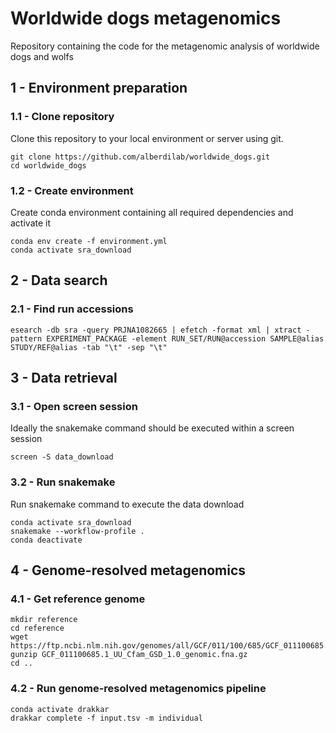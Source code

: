# Worldwide dogs metagenomics
Repository containing the code for the metagenomic analysis of worldwide dogs and wolfs

## 1 - Environment preparation

### 1.1 - Clone repository

Clone this repository to your local environment or server using git.

```
git clone https://github.com/alberdilab/worldwide_dogs.git
cd worldwide_dogs
```

### 1.2 - Create environment

Create conda environment containing all required dependencies and activate it

```
conda env create -f environment.yml
conda activate sra_download
```

## 2 - Data search

### 2.1 - Find run accessions

```
esearch -db sra -query PRJNA1082665 | efetch -format xml | xtract -pattern EXPERIMENT_PACKAGE -element RUN_SET/RUN@accession SAMPLE@alias STUDY/REF@alias -tab "\t" -sep "\t"

```

## 3 - Data retrieval

### 3.1 - Open screen session

Ideally the snakemake command should be executed within a screen session

```
screen -S data_download
```

### 3.2 - Run snakemake

Run snakemake command to execute the data download

```
conda activate sra_download
snakemake --workflow-profile .
conda deactivate
```

## 4 - Genome-resolved metagenomics

### 4.1 - Get reference genome

```
mkdir reference
cd reference
wget https://ftp.ncbi.nlm.nih.gov/genomes/all/GCF/011/100/685/GCF_011100685.1_UU_Cfam_GSD_1.0/GCF_011100685.1_UU_Cfam_GSD_1.0_genomic.fna.gz
gunzip GCF_011100685.1_UU_Cfam_GSD_1.0_genomic.fna.gz
cd ..
```

### 4.2 - Run genome-resolved metagenomics pipeline

```
conda activate drakkar
drakkar complete -f input.tsv -m individual
```
